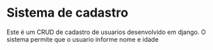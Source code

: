 # Sistema de cadastro
Este é um CRUD de cadastro de usuarios desenvolvido em django. O sistema permite que o usuario informe nome e idade  
